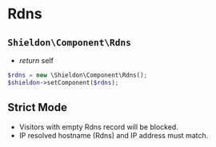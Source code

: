 # Rdns

## `Shieldon\Component\Rdns`

- *return* self

```php
$rdns = new \Shieldon\Component\Rdns();
$shieldon->setComponent($rdns);
```

## Strict Mode

- Visitors with empty Rdns record will be blocked.
- IP resolved hostname (Rdns) and IP address must match.
